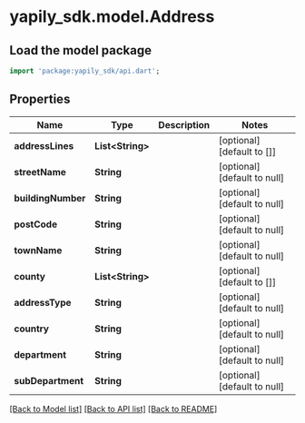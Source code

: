 # yapily_sdk.model.Address

## Load the model package
```dart
import 'package:yapily_sdk/api.dart';
```

## Properties
Name | Type | Description | Notes
------------ | ------------- | ------------- | -------------
**addressLines** | **List&lt;String&gt;** |  | [optional] [default to []]
**streetName** | **String** |  | [optional] [default to null]
**buildingNumber** | **String** |  | [optional] [default to null]
**postCode** | **String** |  | [optional] [default to null]
**townName** | **String** |  | [optional] [default to null]
**county** | **List&lt;String&gt;** |  | [optional] [default to []]
**addressType** | **String** |  | [optional] [default to null]
**country** | **String** |  | [optional] [default to null]
**department** | **String** |  | [optional] [default to null]
**subDepartment** | **String** |  | [optional] [default to null]

[[Back to Model list]](../README.md#documentation-for-models) [[Back to API list]](../README.md#documentation-for-api-endpoints) [[Back to README]](../README.md)


